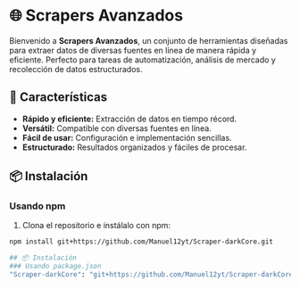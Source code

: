 # 🌐 Scrapers Avanzados

Bienvenido a **Scrapers Avanzados**, un conjunto de herramientas diseñadas para extraer datos de diversas fuentes en línea de manera rápida y eficiente. Perfecto para tareas de automatización, análisis de mercado y recolección de datos estructurados.

## 🚀 Características
- **Rápido y eficiente:** Extracción de datos en tiempo récord.
- **Versátil:** Compatible con diversas fuentes en línea.
- **Fácil de usar:** Configuración e implementación sencillas.
- **Estructurado:** Resultados organizados y fáciles de procesar.

## 📦 Instalación
### Usando npm
1. Clona el repositorio e instálalo con npm:
```bash
npm install git+https://github.com/Manuel12yt/Scraper-darkCore.git

## 📦 Instalación
### Usando package.json
"Scraper-darkCore": "git+https://github.com/Manuel12yt/Scraper-darkCore.git",
